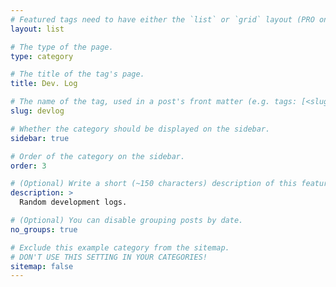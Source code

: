 ```yaml
---
# Featured tags need to have either the `list` or `grid` layout (PRO only).
layout: list

# The type of the page.
type: category

# The title of the tag's page.
title: Dev. Log

# The name of the tag, used in a post's front matter (e.g. tags: [<slug>]).
slug: devlog

# Whether the category should be displayed on the sidebar.
sidebar: true

# Order of the category on the sidebar.
order: 3

# (Optional) Write a short (~150 characters) description of this featured tag.
description: >
  Random development logs. 

# (Optional) You can disable grouping posts by date.
no_groups: true

# Exclude this example category from the sitemap.
# DON'T USE THIS SETTING IN YOUR CATEGORIES!
sitemap: false
---
```


